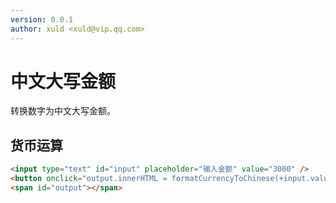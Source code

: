 ```yaml
---
version: 0.0.1
author: xuld <xuld@vip.qq.com>
---
```

# 中文大写金额
转换数字为中文大写金额。

## 货币运算
```html demo hide doc
<input type="text" id="input" placeholder="输入金额" value="3000" />
<button onclick="output.innerHTML = formatCurrencyToChinese(+input.value)">转中文大写金额</button>
<span id="output"></span>
```
